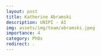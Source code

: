 ```yaml
---
layout: post
title: Katherine Abramski
description: UNIPI - AI
img: assets/img/team/abramski.jpeg
importance: 4
category: PhDs
redirect: .
---
```


